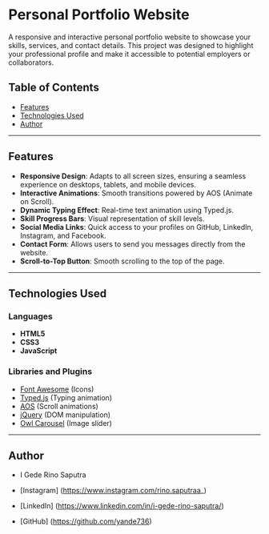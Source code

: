 # Personal Portfolio Website

A responsive and interactive personal portfolio website to showcase your skills, services, and contact details. This project was designed to highlight your professional profile and make it accessible to potential employers or collaborators.

## Table of Contents

- [Features](#features)
- [Technologies Used](#technologies-used)
- [Author](#author)

---

## Features

- **Responsive Design**: Adapts to all screen sizes, ensuring a seamless experience on desktops, tablets, and mobile devices.
- **Interactive Animations**: Smooth transitions powered by AOS (Animate on Scroll).
- **Dynamic Typing Effect**: Real-time text animation using Typed.js.
- **Skill Progress Bars**: Visual representation of skill levels.
- **Social Media Links**: Quick access to your profiles on GitHub, LinkedIn, Instagram, and Facebook.
- **Contact Form**: Allows users to send you messages directly from the website.
- **Scroll-to-Top Button**: Smooth scrolling to the top of the page.

---

## Technologies Used

### Languages

- **HTML5**
- **CSS3**
- **JavaScript**

### Libraries and Plugins

- [Font Awesome](https://fontawesome.com) (Icons)
- [Typed.js](https://github.com/mattboldt/typed.js) (Typing animation)
- [AOS](https://michalsnik.github.io/aos/) (Scroll animations)
- [jQuery](https://jquery.com/) (DOM manipulation)
- [Owl Carousel](https://owlcarousel2.github.io/OwlCarousel2/) (Image slider)

---

## Author

- I Gede Rino Saputra

- [Instagram] (https://www.instagram.com/rino.saputraa_)
- [LinkedIn] (https://www.linkedin.com/in/i-gede-rino-saputra/)
- [GitHub] (https://github.com/yande736)
